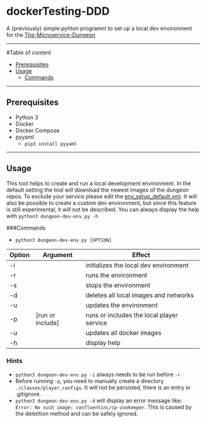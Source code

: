 # dockerTesting-DDD
A (previously) simple pyhton programm to set up a local dev environment for the [
The-Microservice-Dungeon](https://github.com/The-Microservice-Dungeon)

---
#Table of content

* [Prerequisites](#prerequisites)
* [Usage](#usage)
  * [Commands](#commands)

---


<a name="prerequisites"></a>
## Prerequisites
* Python 3
* Docker
* Docker Compose 
* pyyaml 
  * `pip3 install pyyaml`


---
<a name="usage"></a>
## Usage
This tool helps to create and run a local development environment. In the default setting the tool will download the
newest images of the dungeon repos. To exclude your service please edit the [env_setup_default.yml](config/environments/env_setup_default.yml).
It will also be possible to create a custom dev environment, but since this feature is still experimental, it will
not be described. You can always display the help with `python3 dungeon-dev-env.py -h`

###Commands
<a name="command"></a>
* `python3 dungeon-dev-env.py [OPTION]`



| Option | Argument         | Effect                                    |
|--------|------------------|-------------------------------------------|
| -i     |                  | initializes the local dev environment     |
| -r     |                  | runs the environment                      |
| -s     |                  | stops the environment                     |
| -d     |                  | deletes all local images and networks     |
| -u     |                  | updates the environment                   |
| -p     | [run or include] | runs or includes the local player service |
| -u     |                  | updates all docker images                 | 
| -h     |                  | display help                              |

### Hints

* `python3 dungeon-dev-env.py -i` always needs to be run before `-r`
* Before running `-p`, you need to manually create a directory `./classes/player_configs`. It will not be 
persisted, there is an entry in .gitignore. 
* `python3 dungeon-dev-env.py -d` will display an error message like: `Error: No such image: confluentinc/cp-zookeeper`. This is caused by the deletition method and can be safely ignored. 

